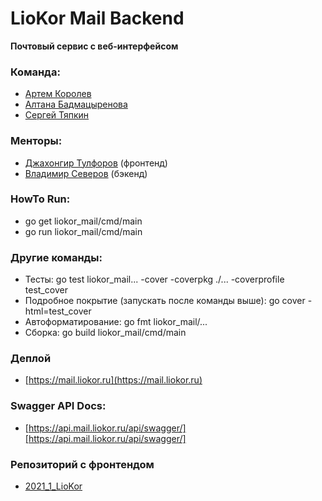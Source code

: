 # LioKor Mail Backend

**Почтовый сервис с веб-интерфейсом**

### Команда:
* [Артем Королев](https://github.com/KoroLion)
* [Алтана Бадмацыренова](https://github.com/altanab)
* [Сергей Тяпкин](https://github.com/SergTyapkin)

### Менторы:
* [Джахонгир Тулфоров](https://github.com/bin-umar) (фронтенд)
* [Владимир Северов](https://github.com/hackallcode) (бэкенд)

### HowTo Run:
* go get liokor_mail/cmd/main
* go run liokor_mail/cmd/main

### Другие команды:
* Тесты: go test liokor_mail... -cover -coverpkg ./... -coverprofile test_cover
* Подробное покрытие (запускать после команды выше): go cover -html=test_cover
* Автоформатирование: go fmt liokor_mail/...
* Сборка: go build liokor_mail/cmd/main

### Деплой
* [https://mail.liokor.ru](https://mail.liokor.ru)

### Swagger API Docs:
* [https://api.mail.liokor.ru/api/swagger/][https://api.mail.liokor.ru/api/swagger/]

### Репозиторий с фронтендом
* [2021_1_LioKor](https://github.com/frontend-park-mail-ru/2021_1_LioKor)
